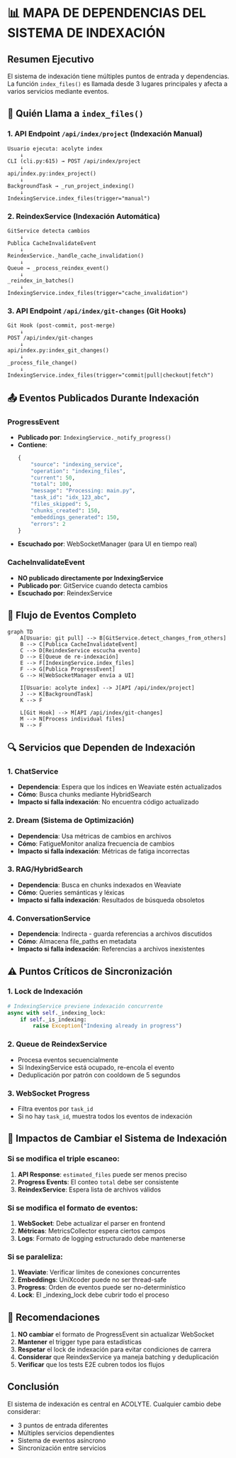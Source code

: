 # 📊 MAPA DE DEPENDENCIAS DEL SISTEMA DE INDEXACIÓN

## Resumen Ejecutivo

El sistema de indexación tiene múltiples puntos de entrada y dependencias. La función `index_files()` es llamada desde 3 lugares principales y afecta a varios servicios mediante eventos.

## 🔗 Quién Llama a `index_files()`

### 1. **API Endpoint** `/api/index/project` (Indexación Manual)
```
Usuario ejecuta: acolyte index
    ↓
CLI (cli.py:615) → POST /api/index/project
    ↓
api/index.py:index_project()
    ↓
BackgroundTask → _run_project_indexing()
    ↓
IndexingService.index_files(trigger="manual")
```

### 2. **ReindexService** (Indexación Automática)
```
GitService detecta cambios
    ↓
Publica CacheInvalidateEvent
    ↓
ReindexService._handle_cache_invalidation()
    ↓
Queue → _process_reindex_event()
    ↓
_reindex_in_batches()
    ↓
IndexingService.index_files(trigger="cache_invalidation")
```

### 3. **API Endpoint** `/api/index/git-changes` (Git Hooks)
```
Git Hook (post-commit, post-merge)
    ↓
POST /api/index/git-changes
    ↓
api/index.py:index_git_changes()
    ↓
_process_file_change()
    ↓
IndexingService.index_files(trigger="commit|pull|checkout|fetch")
```

## 📤 Eventos Publicados Durante Indexación

### ProgressEvent
- **Publicado por**: `IndexingService._notify_progress()`
- **Contiene**:
  ```python
  {
      "source": "indexing_service",
      "operation": "indexing_files", 
      "current": 50,
      "total": 100,
      "message": "Processing: main.py",
      "task_id": "idx_123_abc",
      "files_skipped": 5,
      "chunks_created": 150,
      "embeddings_generated": 150,
      "errors": 2
  }
  ```
- **Escuchado por**: WebSocketManager (para UI en tiempo real)

### CacheInvalidateEvent
- **NO publicado directamente por IndexingService**
- **Publicado por**: GitService cuando detecta cambios
- **Escuchado por**: ReindexService

## 🔄 Flujo de Eventos Completo

```mermaid
graph TD
    A[Usuario: git pull] --> B[GitService.detect_changes_from_others]
    B --> C[Publica CacheInvalidateEvent]
    C --> D[ReindexService escucha evento]
    D --> E[Queue de re-indexación]
    E --> F[IndexingService.index_files]
    F --> G[Publica ProgressEvent]
    G --> H[WebSocketManager envía a UI]
    
    I[Usuario: acolyte index] --> J[API /api/index/project]
    J --> K[BackgroundTask]
    K --> F
    
    L[Git Hook] --> M[API /api/index/git-changes]
    M --> N[Process individual files]
    N --> F
```

## 🔍 Servicios que Dependen de Indexación

### 1. **ChatService**
- **Dependencia**: Espera que los índices en Weaviate estén actualizados
- **Cómo**: Busca chunks mediante HybridSearch
- **Impacto si falla indexación**: No encuentra código actualizado

### 2. **Dream (Sistema de Optimización)**
- **Dependencia**: Usa métricas de cambios en archivos
- **Cómo**: FatigueMonitor analiza frecuencia de cambios
- **Impacto si falla indexación**: Métricas de fatiga incorrectas

### 3. **RAG/HybridSearch**
- **Dependencia**: Busca en chunks indexados en Weaviate
- **Cómo**: Queries semánticas y léxicas
- **Impacto si falla indexación**: Resultados de búsqueda obsoletos

### 4. **ConversationService**
- **Dependencia**: Indirecta - guarda referencias a archivos discutidos
- **Cómo**: Almacena file_paths en metadata
- **Impacto si falla indexación**: Referencias a archivos inexistentes

## ⚠️ Puntos Críticos de Sincronización

### 1. **Lock de Indexación**
```python
# IndexingService previene indexación concurrente
async with self._indexing_lock:
    if self._is_indexing:
        raise Exception("Indexing already in progress")
```

### 2. **Queue de ReindexService**
- Procesa eventos secuencialmente
- Si IndexingService está ocupado, re-encola el evento
- Deduplicación por patrón con cooldown de 5 segundos

### 3. **WebSocket Progress**
- Filtra eventos por `task_id`
- Si no hay `task_id`, muestra todos los eventos de indexación

## 🚨 Impactos de Cambiar el Sistema de Indexación

### Si se modifica el triple escaneo:
1. **API Response**: `estimated_files` puede ser menos preciso
2. **Progress Events**: El conteo `total` debe ser consistente
3. **ReindexService**: Espera lista de archivos válidos

### Si se modifica el formato de eventos:
1. **WebSocket**: Debe actualizar el parser en frontend
2. **Métricas**: MetricsCollector espera ciertos campos
3. **Logs**: Formato de logging estructurado debe mantenerse

### Si se paraleliza:
1. **Weaviate**: Verificar límites de conexiones concurrentes
2. **Embeddings**: UniXcoder puede no ser thread-safe
3. **Progress**: Orden de eventos puede ser no-determinístico
4. **Lock**: El _indexing_lock debe cubrir todo el proceso

## 📌 Recomendaciones

1. **NO cambiar** el formato de ProgressEvent sin actualizar WebSocket
2. **Mantener** el trigger type para estadísticas
3. **Respetar** el lock de indexación para evitar condiciones de carrera
4. **Considerar** que ReindexService ya maneja batching y deduplicación
5. **Verificar** que los tests E2E cubren todos los flujos

## Conclusión

El sistema de indexación es central en ACOLYTE. Cualquier cambio debe considerar:
- 3 puntos de entrada diferentes
- Múltiples servicios dependientes
- Sistema de eventos asíncrono
- Sincronización entre servicios
